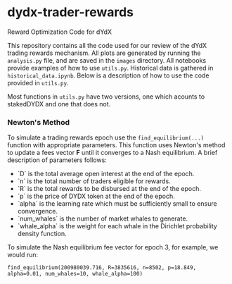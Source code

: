 # dydx-trader-rewards
Reward Optimization Code for dYdX

This repository contains all the code used for our review of the dYdX trading rewards mechanism. All plots are generated by running the `analysis.py` file, and are saved in the `images` directory. All notebooks provide examples of how to use `utils.py`. Historical data is gathered in `historical_data.ipynb`. Below is a description of how to use the code provided in `utils.py`.

Most functions in `utils.py` have two versions, one which acounts to stakedDYDX and one that does not. 

### Newton's Method

To simulate a trading rewards epoch use the `find_equilibrium(...)` function with appropriate parameters. This function uses Newton's method to update a fees vector <b>F</b> until it converges to a Nash equilibrium. A brief description of parameters follows:

<ul>
    <li>`D` is the total average open interest at the end of the epoch.</li>
    <li>`n` is the total number of traders eligible for rewards.</li>
    <li>`R` is the total rewards to be disbursed at the end of the epoch.</li>
    <li>`p` is the price of DYDX token at the end of the epoch.</li>
    <li>`alpha` is the learning rate which must be sufficiently small to ensure convergence.</li>
    <li>`num_whales` is the number of market whales to generate.</li>
    <li>`whale_alpha` is the weight for each whale in the Dirichlet probability density function.</li>
</ul>

To simulate the Nash equilibrium fee vector for epoch 3, for example, we would run:

```
find_equilibrium(200980039.716, R=3835616, n=8502, p=18.849, alpha=0.01, num_whales=10, whale_alpha=100)
```
